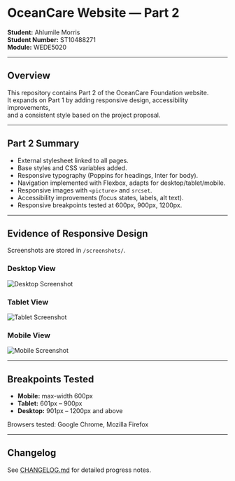 # OceanCare Website — Part 2
**Student:** Ahlumile Morris  
**Student Number:** ST10488271  
**Module:** WEDE5020  

---

## Overview
This repository contains Part 2 of the OceanCare Foundation website.  
It expands on Part 1 by adding responsive design, accessibility improvements,  
and a consistent style based on the project proposal.  

---

## Part 2 Summary
- External stylesheet linked to all pages.  
- Base styles and CSS variables added.  
- Responsive typography (Poppins for headings, Inter for body).  
- Navigation implemented with Flexbox, adapts for desktop/tablet/mobile.  
- Responsive images with `<picture>` and `srcset`.  
- Accessibility improvements (focus states, labels, alt text).  
- Responsive breakpoints tested at 600px, 900px, 1200px.  

---

## Evidence of Responsive Design
Screenshots are stored in `/screenshots/`.

### Desktop View
![Desktop Screenshot](screenshots/desktop.png)

### Tablet View
![Tablet Screenshot](screenshots/tablet.png)

### Mobile View
![Mobile Screenshot](screenshots/mobile.png)

---

## Breakpoints Tested
- **Mobile:** max-width 600px  
- **Tablet:** 601px – 900px  
- **Desktop:** 901px – 1200px and above  

Browsers tested: Google Chrome, Mozilla Firefox  

---

## Changelog
See [CHANGELOG.md](CHANGELOG.md) for detailed progress notes.

